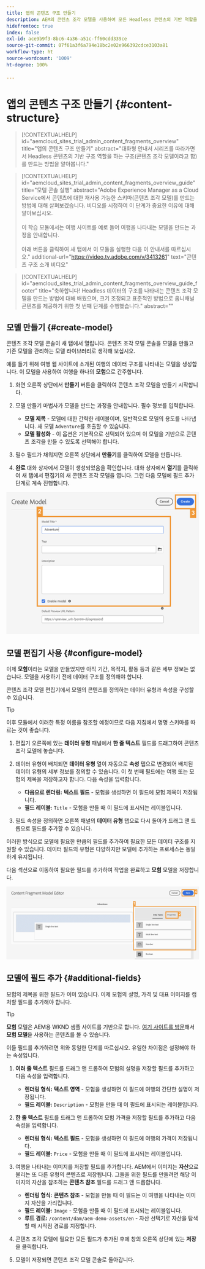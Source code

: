 ```yaml
---
title: 앱의 콘텐츠 구조 만들기
description: AEM의 콘텐츠 조각 모델을 사용하여 모든 Headless 콘텐츠의 기반 역할을 하는 구조를 생성하는 방법에 대해 알아봅니다.
hidefromtoc: true
index: false
exl-id: ace9b9f3-8bc6-4a36-a51c-ff60cdd339ce
source-git-commit: 07f61a3f6a794e18bc2e02e966392cdce3103a81
workflow-type: ht
source-wordcount: '1009'
ht-degree: 100%

---
```



# 앱의 콘텐츠 구조 만들기 {#content-structure}

>[!CONTEXTUALHELP]
>id="aemcloud_sites_trial_admin_content_fragments_overview"
>title="앱의 콘텐츠 구조 만들기"
>abstract="대화형 안내서 시리즈를 따라가면서 Headless 콘텐츠의 기반 구조 역할을 하는 구조(콘텐츠 조각 모델이라고 함)를 만드는 방법을 알아봅니다."

>[!CONTEXTUALHELP]
>id="aemcloud_sites_trial_admin_content_fragments_overview_guide"
>title="모델 콘솔 실행"
>abstract="Adobe Experience Manager as a Cloud Service에서 콘텐츠에 대한 재사용 가능한 스키마(콘텐츠 조각 모델)를 만드는 방법에 대해 살펴보겠습니다. 비디오를 시청하여 이 단계가 중요한 이유에 대해 알아보십시오. <br><br>이 학습 모듈에서는 여행 사이트를 예로 들어 여행을 나타내는 모델을 만드는 과정을 안내합니다.<br><br>아래 버튼을 클릭하여 새 탭에서 이 모듈을 실행한 다음 이 안내서를 따르십시오."
>additional-url="https://video.tv.adobe.com/v/3413261" text="콘텐츠 구조 소개 비디오"

>[!CONTEXTUALHELP]
>id="aemcloud_sites_trial_admin_content_fragments_overview_guide_footer"
>title="축하합니다! Headless 데이터의 구조를 나타내는 콘텐츠 조각 모델을 만드는 방법에 대해 배웠으며, 크기 조정되고 표준적인 방법으로 옴니채널 콘텐츠를 제공하기 위한 첫 번째 단계를 수행했습니다."
>abstract=""

## 모델 만들기 {#create-model}

콘텐츠 조각 모델 콘솔이 새 탭에서 열립니다. 콘텐츠 조각 모델 콘솔을 모델을 만들고 기존 모델을 관리하는 모델 라이브러리로 생각해 보십시오.

예를 들기 위해 여행 웹 사이트에 소개된 여행의 데이터 구조를 나타내는 모델을 생성합니다. 이 모델을 사용하여 여행을 하나의 **모험**&#x200B;으로 간주합니다.

1. 화면 오른쪽 상단에서 **만들기** 버튼을 클릭하여 콘텐츠 조각 모델을 만들기 시작합니다.

1. 모델 만들기 마법사가 모델을 만드는 과정을 안내합니다. 필수 정보를 입력합니다.

   * **모델 제목** - 모델에 대한 간략한 레이블이며, 일반적으로 모델의 용도를 나타냅니다. 새 모델 `Adventure`를 호출할 수 있습니다.
   * **모델 활성화** - 이 옵션은 기본적으로 선택되어 있으며 이 모델을 기반으로 콘텐츠 조각을 만들 수 있도록 선택해야 합니다.

1. 필수 필드가 채워지면 오른쪽 상단에서 **만들기**&#x200B;를 클릭하여 모델을 만듭니다.

1. **완료** 대화 상자에서 모델이 생성되었음을 확인합니다. 대화 상자에서 **열기**&#x200B;를 클릭하여 새 탭에서 편집기의 새 콘텐츠 조각 모델을 엽니다. 그런 다음 모델에 필드 추가 단계로 계속 진행합니다.

![콘텐츠 조각 모델 만들기 2단계 및 3단계](assets/do-not-localize/create-model.png)

## 모델 편집기 사용 {#configure-model}

이제 **모험**&#x200B;이라는 모델을 만들었지만 아직 기간, 목적지, 활동 등과 같은 세부 정보는 없습니다. 모델을 사용하기 전에 데이터 구조를 정의해야 합니다.

콘텐츠 조각 모델 편집기에서 모델의 콘텐츠를 정의하는 데이터 유형과 속성을 구성할 수 있습니다.

>[!TIP]
>
>이후 모듈에서 이러한 특정 이름을 참조할 예정이므로 다음 지침에서 명명 스키마를 따르는 것이 좋습니다.

1. 편집기 오른쪽에 있는 **데이터 유형** 패널에서 **한 줄 텍스트** 필드를 드래그하여 콘텐츠 조각 모델에 놓습니다.

1. 데이터 유형이 배치되면 **데이터 유형** 열이 자동으로 **속성** 탭으로 변경되어 배치된 데이터 유형의 세부 정보를 정의할 수 있습니다. 이 첫 번째 필드에는 여행 또는 모험의 제목을 저장하고자 합니다. 다음 속성을 입력합니다.

   * **다음으로 렌더링:** **텍스트 필드** - 모험을 생성하면 이 필드에 모험 제목이 저장됩니다.
   * **필드 레이블:** `Title` - 모험을 만들 때 이 필드에 표시되는 레이블입니다.

1. 필드 속성을 정의하면 오른쪽 패널의 **데이터 유형** 탭으로 다시 돌아가 드래그 앤 드롭으로 필드를 추가할 수 있습니다.

이러한 방식으로 모델에 필요한 만큼의 필드를 추가하여 필요한 모든 데이터 구조를 지원할 수 있습니다. 데이터 필드의 유형은 다양하지만 모델에 추가하는 프로세스는 동일하게 유지됩니다.

다음 섹션으로 이동하여 필요한 필드를 추가하여 작업을 완료하고 **모험** 모델을 저장합니다.

![모델에 필드 추가 1, 2, 3단계](assets/do-not-localize/define-model-fields.png)

## 모델에 필드 추가 {#additional-fields}

모험의 제목을 위한 필드가 이미 있습니다. 이제 모험의 설명, 가격 및 대표 이미지를 캡처할 필드를 추가해야 합니다.

>[!TIP]
>
>**모험** 모델은 AEM용 WKND 샘플 사이트를 기반으로 합니다. [여기 사이트를 방문](https://wknd.site/us/en/adventures/yosemite-backpacking.html)해서 **모험 모델**&#x200B;을 사용하는 콘텐츠를 볼 수 있습니다.

이들 필드를 추가하려면 위와 동일한 단계를 따르십시오. 유일한 차이점은 설정해야 하는 속성입니다.

1. **여러 줄 텍스트** 필드를 드래그 앤 드롭하여 모험의 설명을 저장할 필드를 추가하고 다음 속성을 입력합니다.

   * **렌더링 형식:** **텍스트 영역** - 모험을 생성하면 이 필드에 여행의 간단한 설명이 저장됩니다.
   * **필드 레이블:** `Description` - 모험을 만들 때 이 필드에 표시되는 레이블입니다.

1. **한 줄 텍스트** 필드를 드래그 앤 드롭하여 모험 가격을 저장할 필드를 추가하고 다음 속성을 입력합니다.

   * **렌더링 형식:** **텍스트 필드** - 모험을 생성하면 이 필드에 여행의 가격이 저장됩니다.
   * **필드 레이블:** `Price` - 모험을 만들 때 이 필드에 표시되는 레이블입니다.

1. 여행을 나타내는 이미지를 저장할 필드를 추가합니다. AEM에서 이미지는 **자산**&#x200B;으로 불리는 또 다른 유형의 콘텐츠로 저장됩니다. 그들을 위한 필드를 만들려면 해당 이미지의 자산을 참조하는 **콘텐츠 참조** 필드를 드래그 앤 드롭합니다.

   * **렌더링 형식:** **콘텐츠 참조** - 모험을 만들 때 이 필드는 이 여행을 나타내는 이미지 자산을 가리킵니다.
   * **필드 레이블:** `Image` - 모험을 만들 때 이 필드에 표시되는 레이블입니다.
   * **루트 경로:** `/content/dam/aem-demo-assets/en` - 자산 선택기로 자산을 탐색할 때 시작점 경로를 지정합니다.

1. 콘텐츠 조각 모델에 필요한 모든 필드가 추가된 후에 창의 오른쪽 상단에 있는 **저장**&#x200B;을 클릭합니다.

1. 모델이 저장되면 콘텐츠 조각 모델 콘솔로 돌아갑니다.
